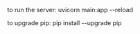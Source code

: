 <!-- command summary -->

to run the server: uvicorn main:app --reload

to upgrade pip: pip install --upgrade pip